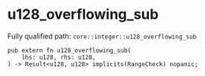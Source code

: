 # u128_overflowing_sub

Fully qualified path: `core::integer::u128_overflowing_sub`

<pre><code class="language-rust">pub extern fn u128_overflowing_sub(
    lhs: u128, rhs: u128,
) -&gt; Result&lt;u128, u128&gt; implicits(RangeCheck) nopanic;</code></pre>

